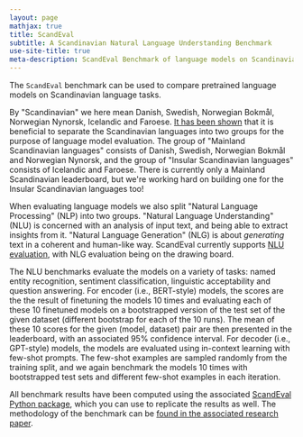 ```yaml
---
layout: page
mathjax: true
title: ScandEval
subtitle: A Scandinavian Natural Language Understanding Benchmark
use-site-title: true
meta-description: ScandEval Benchmark of language models on Scandinavian language tasks
---
```

The `ScandEval` benchmark can be used to compare pretrained language models on
Scandinavian language tasks.

By "Scandinavian" we here mean Danish, Swedish, Norwegian Bokmål, Norwegian Nynorsk,
Icelandic and Faroese. [It has been
shown](https://aclanthology.org/2023.nodalida-1.20/) that it is beneficial to separate
the Scandinavian languages into two groups for the purpose of language model
evaluation. The group of "Mainland Scandinavian languages" consists of Danish, Swedish,
Norwegian Bokmål and Norwegian Nynorsk, and the group of "Insular Scandinavian
languages" consists of Icelandic and Faroese. There is currently only a Mainland
Scandinavian leaderboard, but we're working hard on building one for the Insular
Scandinavian languages too!

When evaluating language models we also split "Natural Language Processing" (NLP) into
two groups. "Natural Language Understanding" (NLU) is concerned with an analysis of
input text, and being able to extract insights from it. "Natural Language Generation"
(NLG) is about *generating* text in a coherent and human-like way. ScandEval currently
supports [NLU
evaluation](https://scandeval.github.io/mainland-scandinavian-nlu-benchmark/), with NLG
evaluation being on the drawing board.

The NLU benchmarks evaluate the models on a variety of tasks: named entity recognition,
sentiment classification, linguistic acceptability and question answering. For encoder
(i.e., BERT-style) models, the scores are the the result of finetuning the models 10
times and evaluating each of these 10 finetuned models on a bootstrapped version of the
test set of the given dataset (different bootstrap for each of the 10 runs). The mean
of these 10 scores for the given (model, dataset) pair are then presented in the
leaderboard, with an associated 95% confidence interval. For decoder (i.e., GPT-style)
models, the models are evaluated using in-context learning with few-shot prompts. The
few-shot examples are sampled randomly from the training split, and we again benchmark
the models 10 times with bootstrapped test sets and different few-shot examples in each
iteration.

All benchmark results have been computed using the associated
[ScandEval Python package](https://github.com/ScandEval/ScandEval), which you
can use to replicate the results as well. The methodology of the benchmark can be
[found in the associated research paper](https://aclanthology.org/2023.nodalida-1.20/).
